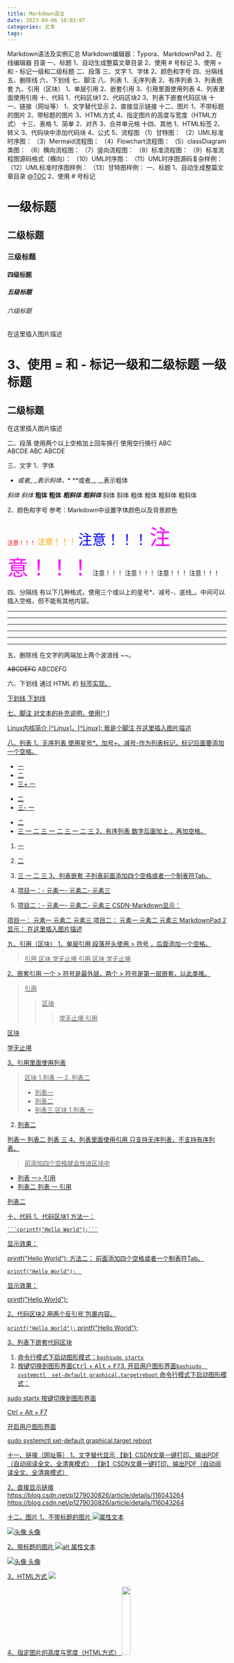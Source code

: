 ```yaml
---
title: Markdown语法
date: 2023-04-06 10:03:07
categories: 文本
tags:
---
```

Markdown语法及实例汇总
Markdown编辑器：Typora、MarkdownPad 2、在线编辑器
目录
一、标题
1、自动生成整篇文章目录
2、使用 # 号标记
3、使用 = 和 - 标记一级和二级标题
二、段落
三、文字
1、字体
2、颜色和字号
四、分隔线
五、删除线
六、下划线
七、脚注
八、列表
1、无序列表
2、有序列表
3、列表嵌套
九、引用（区块）
1、单层引用
2、嵌套引用
3、引用里面使用列表
4、列表里面使用引用
十、代码
1、代码区块1
2、代码区块2
3、列表下嵌套代码区块
十一、链接（网址等）
1、文字替代显示
2、直接显示链接
十二、图片
1、不带标题的图片
2、带标题的图片
3、HTML方式
4、指定图片的高度与宽度（HTML方式）
十三、表格
1、简单
2、对齐
3、合并单元格
十四、其他
1、HTML标签
2、转义
3、代码块中添加代码块
4、公式
5、流程图
（1）甘特图：
（2）UML标准时序图：
（3）Mermaid流程图：
（4）Flowchart流程图：
（5）classDiagram类图：
（6）横向流程图：
（7）竖向流程图：
（8）标准流程图：
（9）标准流程图源码格式（横向）：
（10）UML时序图：
（11）UML时序图源码复杂样例：
（12）UML标准时序图样例：
（13）甘特图样例：
一、标题
1、自动生成整篇文章目录
@[TOC](目录标题)
2、使用 # 号标记
# 一级标题
## 二级标题
### 三级标题
#### 四级标题
##### 五级标题
###### 六级标题
在这里插入图片描述

3、使用 = 和 - 标记一级和二级标题
一级标题
=================
二级标题
-----------------
在这里插入图片描述


二、段落
使用两个以上空格加上回车换行
使用空行换行
ABC  
ABCDE
ABC
ABCDE


三、文字
1、字体
* *或者_ _表示斜体，** **或者__ __表示粗体

*斜体*
_斜体_
**粗体**
__粗体__
***粗斜体***
___粗斜体___
斜体
斜体
粗体
粗体
粗斜体
粗斜体

2、颜色和字号
参考：Markdown中设置字体颜色以及背景颜色

<font color=red size=2>注意！！！</font>
<font color=orange size=4>注意！！！</font>
<font color=#0000FF size=6>注意！！！</font>
<font color=#FF00FF size=8>注意！！！</font>
注意！！！
注意！！！
注意！！！
注意！！！


四、分隔线
有以下几种格式，使用三个或以上的星号*、减号-、底线_。中间可以插入空格，但不能有其他内容。

***
* * *
---
- - -
___
_ _ _

五、删除线
在文字的两端加上两个波浪线 ~~。

~~ABCDEFG~~
ABCDEFG


六、下划线
通过 HTML 的 <u> 标签实现。

<u>下划线</u>
下划线


七、脚注
对文本的补充说明，使用[^ ]

Linux内核简介 [^Linux]。[^Linux]: 我是个脚注
在这里插入图片描述


八、列表
1、无序列表
使用星号*、加号+、减号-作为列表标记，标记后面要添加一个空格。

* 一
* 二
* 三+ 一
+ 二
+ 三- 一
- 二
- 三
一
二
三
一
二
三
一
二
三
2、有序列表
数字后面加上.，再加空格。

1. 一
2. 二
3. 三
一
二
三
3、列表嵌套
子列表前面添加四个空格或者一个制表符Tab。

1. 项目一：- 元素一- 元素二- 元素三
2. 项目二：- 元素一- 元素二- 元素三
CSDN-Markdown显示：

项目一：
元素一
元素二
元素三
项目二：
元素一
元素二
元素三
MarkdownPad 2显示：
在这里插入图片描述


九、引用（区块）
1、单层引用
段落开头使用 > 符号 ，后面添加一个空格。

> 引用
> 区块
> 学无止境
引用
区块
学无止境

2、嵌套引用
一个 > 符号是最外层，两个 > 符号是第一层嵌套，以此类推。

> 引用
>> 区块
>>> 学无止境
引用

区块

学无止境

3、引用里面使用列表
> 区块
> 1.列表 一
> 2. 列表二
> + 列表一
> + 列表二
> + 列表三
区块
1.列表 一
2. 列表二

列表一
列表二
列表 三
4、列表里面使用引用
只支持无序列表，不支持有序列表。
> 前添加四个空格就会放进区块中
* 列表 一> 引用
* 列表二
列表 一
引用

列表二

十、代码
1、代码区块1
方法一：

	```cprintf("Hello World");```
显示效果：

printf("Hello World");
方法二： 前面添加四个空格或者一个制表符Tab。

	printf("Hello World");	
显示效果：

printf("Hello World");	

2、代码区块2
用两个反引号`包裹内容。

`printf("Hello World");`
printf("Hello World");


3、列表下嵌套代码区块
1. 命令行模式下启动图形模式：```bashsudo startx```
2. 按键切换到图形界面<kbd>Ctrl</kbd> + <kbd>Alt</kbd> + <kbd>F7</kbd>3. 开启用户图形界面```bashsudo  systemctl  set-default graphical.targetreboot```
命令行模式下启动图形模式：

sudo startx
按键切换到图形界面

Ctrl + Alt + F7

开启用户图形界面

sudo  systemctl  set-default graphical.target
reboot

十一、链接（网址等）
1、文字替代显示
[【新】CSDN文章一键打印、输出PDF（自动阅读全文、全清爽模式）](https://blog.csdn.net/p1279030826/article/details/106602341)
【新】CSDN文章一键打印、输出PDF（自动阅读全文、全清爽模式）

2、直接显示链接
<https://blog.csdn.net/p1279030826/article/details/116043264>
https://blog.csdn.net/p1279030826/article/details/116043264


十二、图片
1、不带标题的图片
![属性文本](图片地址)

![头像](https://img-blog.csdnimg.cn/img_convert/6548a86aa869cc8d0ea114382e9e197b.png)
头像

2、带标题的图片
![alt 属性文本](图片地址 "可选标题")

![头像](https://img-blog.csdnimg.cn/img_convert/6548a86aa869cc8d0ea114382e9e197b.png "滑稽")
头像

3、HTML方式
<img src="https://profile.csdnimg.cn/5/D/9/3_p1279030826">

4、指定图片的高度与宽度（HTML方式）
<img src="https://profile.csdnimg.cn/5/D/9/3_p1279030826" width="20%">

十三、表格
1、简单
|  项目   | 描述  |
|  ----  | ----  |
| 单元格1  | 单元格2 |
| 单元格3  | 单元格4 |
项目	描述
单元格1	单元格2
单元格3	单元格4
2、对齐
| 左对齐 | 右对齐 | 居中对齐 |
| :-----| ----: | :----: |
| 单元格 | 单元格 | 单元格 |
| 单元格 | 单元格 | 单元格 |
左对齐	右对齐	居中对齐
单元格	单元格	单元格
单元格	单元格	单元格
3、合并单元格
Markdown目前还不支持合并单元格，使用HTML合并单元格。
参考：Markdown的表格合并单元格方法

<table><tr><th>班级</th><th>课程</th><th>平均分</th></tr><tr><td rowspan="3">1班</td><td>语文</td><td>100</td></tr><tr><td>数学</td><td>100</td></tr><tr><td>英语</td><td>100</td></tr>
</table>
班级	课程	平均分
1班	语文	100
数学	100
英语	100

十四、其他
1、HTML标签
不在 Markdown 涵盖范围之内的标签，都可以直接在文档里面用 HTML 撰写。
目前支持的 HTML 元素有：<kbd> <b> <i> <em> <sup> <sub> <br>等 。

<kbd>Ctrl</kbd>+<kbd>Alt</kbd>+<kbd>Del</kbd>
Ctrl+Alt+Del

文本换行：

<br> <br/>

2、转义
使用反斜杠转义特殊字符。

**粗体** 
\*\* 粗体 \*\*
粗体
** 粗体 **

Markdown 支持以下这些符号前面加上反斜杠来帮助插入普通的符号：

\   反斜线
`   反引号
*   星号
_   下划线
{}  花括号
[]  方括号
()  小括号
#   井字号
+   加号
-   减号
.   英文句点
!   感叹号
3、代码块中添加代码块
即第十一条的代码，我在代码块中演示了要怎么添加代码块：

	```cprintf("Hello World");```
方法是里面的代码块使用制表符Tab缩进就可以了。如图所示：
在这里插入图片描述

4、公式
Gamma公式：$\Gamma(n) = (n-1)!\quad\forall
n\in\mathbb N$ Euler integral公式：
$$
\Gamma(z) = \int_0^\infty t^{z-1}e^{-t}dt\,.
$$
Gamma公式：
Γ(n)=(n−1)!∀n∈N\Gamma(n) = (n-1)!\quad\forall n\in\mathbb NΓ(n)=(n−1)!∀n∈N

Euler integral公式：
Γ(z)=∫0∞tz−1e−tdt.\Gamma(z) = \int_0^\infty t^{z-1}e^{-t}dt\,. Γ(z)=∫0∞​tz−1e−tdt.

5、流程图
以下示例来自CSDN教程：

（1）甘特图：
	```mermaidganttdateFormat  YYYY-MM-DDtitle Adding GANTT diagram functionality to mermaidsection 现有任务已完成               :done,    des1, 2014-01-06,2014-01-08进行中               :active,  des2, 2014-01-09, 3d计划中               :         des3, after des2, 5d```
Mon 06
Mon 13
已完成
进行中
计划中
现有任务
Adding GANTT diagram functionality to mermaid
（2）UML标准时序图：
	```mermaidsequenceDiagram张三 ->> 李四: 你好！李四, 最近怎么样?李四-->>王五: 你最近怎么样，王五？李四--x 张三: 我很好，谢谢!李四-x 王五: 我很好，谢谢!Note right of 王五: 李四想了很长时间, 文字太长了<br/>不适合放在一行.李四-->>张三: 打量着王五...张三->>王五: 很好... 王五, 你怎么样?```
张三
李四
王五
你好！李四, 最近怎么样?
你最近怎么样，王五？
我很好，谢谢!
我很好，谢谢!
李四想了很长时间, 文字太长了
不适合放在一行.
打量着王五...
很好... 王五, 你怎么样?
张三
李四
王五
标题：复杂使用
（3）Mermaid流程图：
	```mermaidgraph LRA[长方形] -- 链接 --> B((圆))A --> C(圆角长方形)B --> D{菱形}C --> D```
链接
长方形
圆
圆角长方形
菱形
（4）Flowchart流程图：
	```mermaidflowchatst=>start: 开始e=>end: 结束op=>operation: 我的操作cond=>condition: 确认？st->op->condcond(yes)->econd(no)->op```
开始
我的操作
确认？
结束
yes
no
（5）classDiagram类图：
	```mermaidclassDiagramClass01 <|-- AveryLongClass : Cool<<interface>> Class01Class09 --> C2 : Where am i?Class09 --* C3Class09 --|> Class07Class07 : equals()Class07 : Object[] elementDataClass01 : size()Class01 : int chimpClass01 : int gorillaclass Class10 {>>service>>int idsize()}```
«interface»Class01
int chimpint gorilla
size()
AveryLongClass
Class09
C2
C3
Class07
Object[] elementData
equals()
Class10
>>service>>int id
size()
Cool
Where am i?
以下示例来自菜鸟教程：

（6）横向流程图：
	```mermaidgraph LRA[方形] -->B(圆角)B --> C{条件a}C -->|a=1| D[结果1]C -->|a=2| E[结果2]F[横向流程图]```
a=1
a=2
方形
圆角
条件a
结果1
结果2
横向流程图
（7）竖向流程图：
	```mermaidgraph TDA[方形] --> B(圆角)B --> C{条件a}C --> |a=1| D[结果1]C --> |a=2| E[结果2]F[竖向流程图]```
a=1
a=2
方形
圆角
条件a
结果1
结果2
竖向流程图
（8）标准流程图：
	```mermaidflowchatst=>start: 开始框op=>operation: 处理框cond=>condition: 判断框(是或否?)sub1=>subroutine: 子流程io=>inputoutput: 输入输出框e=>end: 结束框st->op->condcond(yes)->io->econd(no)->sub1(right)->op```
开始框
处理框
判断框(是或否?)
输入输出框
结束框
子流程
yes
no
（9）标准流程图源码格式（横向）：
	```mermaidflowchatst=>start: 开始框op=>operation: 处理框cond=>condition: 判断框(是或否?)sub1=>subroutine: 子流程io=>inputoutput: 输入输出框e=>end: 结束框st(right)->op(right)->condcond(yes)->io(bottom)->econd(no)->sub1(right)->op```
开始框
处理框
判断框(是或否?)
输入输出框
结束框
子流程
yes
no
（10）UML时序图：
	```mermaidsequenceDiagram对象A->>对象B: 对象B你好吗?（请求）Note right of 对象B: 对象B的描述Note left of 对象A: 对象A的描述(提示)对象B-->>对象A: 我很好(响应)对象A->>对象B: 你真的好吗？```
对象A
对象B
对象B你好吗?（请求）
对象B的描述
对象A的描述(提示)
我很好(响应)
你真的好吗？
对象A
对象B
标题：复杂使用
（11）UML时序图源码复杂样例：
	```mermaidsequenceDiagramTitle: 标题：复杂使用对象A->>对象B: 对象B你好吗?（请求）Note right of 对象B: 对象B的描述Note left of 对象A: 对象A的描述(提示)对象B-->>对象A: 我很好(响应)对象B->>小三: 你好吗小三-->>对象A: 对象B找我了对象A->>对象B: 你真的好吗？Note over 小三,对象B: 我们是朋友participant CNote right of C: 没人陪我玩```
对象A
对象B
小三
C
对象B你好吗?（请求）
对象B的描述
对象A的描述(提示)
我很好(响应)
你好吗
对象B找我了
你真的好吗？
我们是朋友
没人陪我玩
对象A
对象B
小三
C
标题：复杂使用
（12）UML标准时序图样例：
	```mermaid%% 时序图例子,-> 直线，-->虚线，->>实线箭头sequenceDiagramparticipant 张三participant 李四张三->王五: 王五你好吗？loop 健康检查王五->王五: 与疾病战斗endNote right of 王五: 合理 食物 <br/>看医生...李四-->>张三: 很好!王五->李四: 你怎么样?李四-->王五: 很好!```
张三
李四
王五
王五你好吗？
与疾病战斗
loop
[健康检查]
合理 食物
看医生...
很好!
你怎么样?
很好!
张三
李四
王五
标题：复杂使用
（13）甘特图样例：
	```mermaidganttdateFormat  YYYY-MM-DDtitle 软件开发甘特图section 设计需求                      :done,    des1, 2014-01-06,2014-01-08原型                      :active,  des2, 2014-01-09, 3dUI设计                     :         des3, after des2, 5d未来任务                     :         des4, after des3, 5dsection 开发学习准备理解需求                      :crit, done, 2014-01-06,24h设计框架                             :crit, done, after des2, 2d开发                                 :crit, active, 3d未来任务                              :crit, 5d耍                                   :2dsection 测试功能测试                              :active, a1, after des3, 3d压力测试                               :after a1  , 20h测试报告                               : 48h```
Mon 06
Mon 13
Mon 20
需求
原型
UI设计
未来任务
学习准备理解需求
设计框架
开发
未来任务
耍
功能测试
压力测试
测试报告
设计
开发
测试
软件开发甘特图

参考：菜鸟教程——Markdown 教程


本文链接:https://www.ngui.cc/el/1256340.html